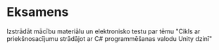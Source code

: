 # Eksamens
Izstrādāt mācību materiālu un elektronisko testu par tēmu "Cikls ar priekšnosacījumu strādājot ar C# programmēšanas valodu Unity dzinī"
